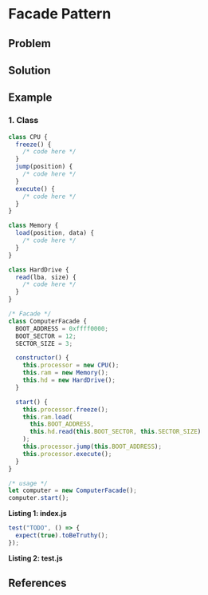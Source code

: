 # Facade Pattern
>

## Problem

## Solution

## Example

### 1. Class
```javascript
class CPU {
  freeze() {
    /* code here */
  }
  jump(position) {
    /* code here */
  }
  execute() {
    /* code here */
  }
}

class Memory {
  load(position, data) {
    /* code here */
  }
}

class HardDrive {
  read(lba, size) {
    /* code here */
  }
}

/* Facade */
class ComputerFacade {
  BOOT_ADDRESS = 0xffff0000;
  BOOT_SECTOR = 12;
  SECTOR_SIZE = 3;

  constructor() {
    this.processor = new CPU();
    this.ram = new Memory();
    this.hd = new HardDrive();
  }

  start() {
    this.processor.freeze();
    this.ram.load(
      this.BOOT_ADDRESS,
      this.hd.read(this.BOOT_SECTOR, this.SECTOR_SIZE)
    );
    this.processor.jump(this.BOOT_ADDRESS);
    this.processor.execute();
  }
}

/* usage */
let computer = new ComputerFacade();
computer.start();

```
__Listing 1: index.js__
```javascript
test("TODO", () => {
  expect(true).toBeTruthy();
});

```
__Listing 2: test.js__

## References

